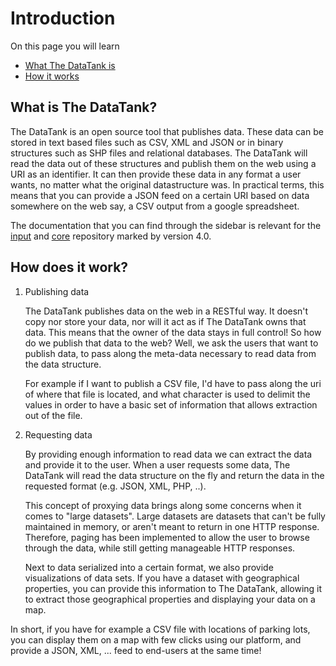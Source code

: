# Introduction

On this page you will learn

* [What The DataTank is](#what)
* [How it works](#how)

<a id="what"></a>
## What is The DataTank?

The DataTank is an open source tool that publishes data. These data can be stored in text based files such as CSV, XML and JSON or in binary structures such as SHP files and relational databases. The DataTank will read the data out of these structures and publish them on the web using a URI as an identifier. It can then provide these data in any format a user wants, no matter what the original datastructure was. In practical terms, this means that you can provide a JSON feed on a certain URI based on data somewhere on the web say, a CSV output from a google spreadsheet.

The documentation that you can find through the sidebar is relevant for the [input](https://github.com/tdt/input) and [core](https://github.com/tdt/core) repository marked by version 4.0.

<a id="how"></a>
## How does it work?

1. Publishing data

    The DataTank publishes data on the web in a RESTful way. It doesn't copy nor store your data, nor will it act as if The DataTank owns that data. This means that the owner of the data stays in full control! So how do we publish that data to the web? Well, we ask the users that want to publish data, to pass along the meta-data necessary to read data from the data structure.

    For example if I want to publish a CSV file, I'd have to pass along the uri of where that file is located, and what character is used to delimit the values in order to have a basic set of information that allows extraction out of the file.

2. Requesting data

    By providing enough information to read data we can extract the data and provide it to the user. When a user requests some data, The DataTank will read the data structure on the fly and return the data in the requested format (e.g. JSON, XML, PHP, ..).

    This concept of proxying data brings along some concerns when it comes to "large datasets". Large datasets are datasets that can't be fully maintained in memory, or aren't meant to return in one HTTP response. Therefore, paging has been implemented to allow the user to browse through the data, while still getting manageable HTTP responses.

    Next to data serialized into a certain format, we also provide visualizations of data sets. If you have a dataset with geographical properties, you can provide this information to The DataTank, allowing it to extract those geographical properties and displaying your data on a map.


In short, if you have for example a CSV file with locations of parking lots, you can display them on a map with few clicks using our platform, and provide a JSON, XML, ... feed to end-users at the same time!
